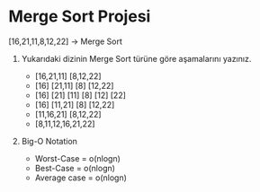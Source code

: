 # Merge Sort Projesi

[16,21,11,8,12,22] -> Merge Sort

1. Yukarıdaki dizinin Merge Sort türüne göre aşamalarını yazınız.

    - [16,21,11]    [8,12,22]
    - [16] [21,11]  [8] [12,22]
    - [16] [21] [11] [8] [12] [22]
    - [16] [11,21] [8] [12,22]
    - [11,16,21] [8,12,22]
    - [8,11,12,16,21,22]


2. Big-O Notation
    - Worst-Case = o(nlogn)
    - Best-Case = o(nlogn)
    - Average case = o(nlogn)